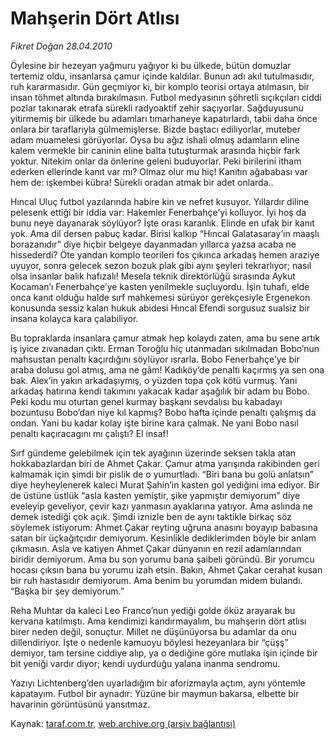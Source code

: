 # Mahşerin Dört Atlısı

*Fikret Doğan 28.04.2010*

<div class="yazi"><p>Öylesine bir hezeyan yağmuru yağıyor ki bu ülkede, bütün domuzlar tertemiz oldu, insanlarsa çamur içinde kaldılar. Bunun adı akıl tutulmasıdır, ruh kararmasıdır. Gün geçmiyor ki, bir komplo teorisi ortaya atılmasın, bir insan töhmet altında bırakılmasın. Futbol medyasının şöhretli sıçıkçıları ciddi pozlar takınarak etrafa sürekli radyoaktif zehir saçıyorlar. Sağduyusunu yitirmemiş bir ülkede bu adamları tımarhaneye kapatırlardı, tabii daha önce onlara bir taraflarıyla gülmemişlerse. Bizde baştacı ediliyorlar, muteber adam muamelesi görüyorlar. Oysa bu ağız ishali olmuş adamların eline kalem vermekle bir caninin eline balta tutuşturmak arasında hiçbir fark yoktur. Nitekim onlar da önlerine geleni buduyorlar. Peki birilerini itham ederken ellerinde kanıt var mı? Olmaz olur mu hiç! Kanıtın ağababası var hem de: işkembei kübra! Sürekli oradan atmak bir adet onlarda..</p>
<p>Hıncal Uluç futbol yazılarında habire kin ve nefret kusuyor. Yıllardır diline pelesenk ettiği bir iddia var: Hakemler Fenerbahçe’yi kolluyor. İyi hoş da bunu neye dayanarak söylüyor? İşte orası karanlık. Elinde en ufak bir kanıt yok. Ama dil dersen pabuç kadar. Birisi kalkıp “Hıncal Galatasaray’ın maaşlı borazanıdır” diye hiçbir belgeye dayanmadan yıllarca yazsa acaba ne hissederdi? Öte yandan komplo teorileri fos çıkınca arkadaş hemen araziye uyuyor, sonra gelecek sezon bozuk plak gibi aynı şeyleri tekrarlıyor; nasıl olsa insanlar balık hafızalı! Mesela teknik direktörlüğü sırasında Aykut Kocaman’ı Fenerbahçe’ye kasten yenilmekle suçluyordu. İşin tuhafı, elde onca kanıt olduğu halde sırf mahkemesi sürüyor gerekçesiyle Ergenekon konusunda sessiz kalan hukuk abidesi Hıncal Efendi sorgusuz sualsiz bir insana kolayca kara çalabiliyor.</p>
<p>Bu topraklarda insanlara çamur atmak hep kolaydı zaten, ama bu sene artık iş iyice zıvanadan çıktı. Erman Toroğlu hiç utanmadan sıkılmadan Bobo’nun mahsustan penaltı kaçırdığını söylüyor ısrarla. Bobo Fenerbahçe’ye bir araba dolusu gol atmış, ama ne gâm! Kadıköy’de penaltı kaçırmış ya sen ona bak. Alex’in yakın arkadaşıymış, o yüzden topa çok kötü vurmuş. Yani arkadaş hatırına kendi takımını yakacak kadar aşağılık bir adam bu Bobo. Peki kodu mu oturtan genel kurmay başkanı sevdalısı bu kabadayı bozuntusu Bobo’dan niye kıl kapmış? Bobo hafta içinde penaltı çalışmış da ondan. Yani bu kadar kolay işte birine kara çalmak. Ne yani Bobo nasıl penaltı kaçıracagını mı çalıştı? El insaf!</p>
<p>Sırf gündeme gelebilmek için tek ayağının üzerinde seksen takla atan hokkabazlardan biri de Ahmet Çakar. Çamur atma yarışında rakibinden geri kalmamak için şimdi bir pislik de o yumurtladı. “Biri bana bu golü anlatsın” diye heyheylenerek kaleci Murat Şahin’in kasten gol yediğini ima ediyor. Bir de üstüne üstlük “asla kasten yemiştir, şike yapmıştır demiyorum” diye eveleyip geveliyor, çevir kazı yanmasın ayaklarına yatıyor. Ama aslında ne demek istediği çok açık. Şimdi iznizle ben de aynı taktikle birkaç söz söylemek istiyorum: Ahmet Çakar reyting uğruna anasını boyayıp babasına satan bir üçkağıtçıdır demiyorum. Kesinlikle dediklerimden böyle bir anlam çıkmasın. Asla ve katiyen Ahmet Çakar dünyanın en rezil adamlarından biridir demiyorum. Ama bu son yorumu bana şaibeli göründü. Bir yorumcu hocası çıksın bana bu yorumu izah etsin. Bakın, Ahmet Çakar cerahat kusan bir ruh hastasıdır demiyorum. Ama benim bu yorumdan midem bulandı. “Başka bir şey demiyorum.”</p>
<p>Reha Muhtar da kaleci Leo Franco’nun yediği golde öküz arayarak bu kervana katılmıştı. Ama kendimizi kandırmayalım, bu mahşerin dört atlısı birer neden değil, sonuçtur. Millet ne düşünüyorsa bu adamlar da onu dillendiriyor. İşte o nedenle kamuoyu böylesi hezeyanlara bir “çüşş” demiyor, tam tersine ciddiye alıp, ya o dediğine göre mutlaka işin içinde bir bit yeniği vardır diyor; kendi uydurduğu yalana inanma sendromu.</p>
<p>Yazıyı Lichtenberg’den uyarladığım bir aforizmayla açtım, aynı yöntemle kapatayım. Futbol bir aynadır: Yüzüne bir maymun bakarsa, elbette bir havarinin görüntüsünü yansıtmaz.</p></div>

Kaynak: [taraf.com.tr](http://www.taraf.com.tr:80/makale/11079.htm), [web.archive.org (arşiv bağlantısı)](http://web.archive.org/web/20100501235756/http://www.taraf.com.tr:80/makale/11079.htm)
